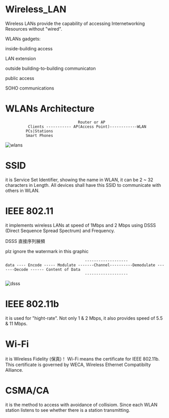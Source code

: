 # Wireless_LAN

Wireless LANs provide the capability of accessing Internetworking Resources without "wired".

WLANs gadgets:

inside-building access

LAN extension

outside building-to-building communicaton

public access

SOHO communications

# WLANs Architecture


                                    Router or AP
              Clients ----------- AP(Access Point)------------WLAN
             PCs|Stations
             Smart Phones
             
 ![wlans](https://www.researchgate.net/profile/Pablo_Salvador4/publication/263510329/figure/fig2/AS:667596538007552@1536178826046/Scenario-WLAN-with-n-v-voice-stations-and-n-d-data-stations.ppm)

# SSID

it is Service Set Identifier, showing the name in WLAN, it can be 2 ~ 32 characters in Length. All devices shall have this SSID to communicate with others in WLAN.

# IEEE 802.11

it implements wireless LANs at speed of 1Mbps and 2 Mbps using DSSS (Direct Sequence Spread Spectrum) and Frequency.

DSSS 直接序列展頻

plz ignore the watermark in this graphic

                                       -------------------
    data ---- Encode ----- Modulate -------Channel----------Demodulate -------Decode ------ Content of Data
                                       -------------------
    


![dsss](https://www.researchgate.net/profile/Jong_Kim14/publication/264143595/figure/fig5/AS:392396958388229@1470566133265/Watermarked-direct-sequence-spread-spectrum-DSSS-system-model-PN-pseudonoise.png)

# IEEE 802.11b 

it is used for "hight-rate". Not only 1 & 2 Mbps, it also provides speed of 5.5 & 11 Mbps.

# Wi-Fi

it is Wireless Fidelity (保真)！ Wi-Fi means the certificate for IEEE 802.11b. This certificate is governed by WECA, Wireless Ethernet Compatibilty Alliance.

# CSMA/CA

it is the method to access with avoidance of collisiom. Since each WLAN station listens to see whether there is a station transmitting.
